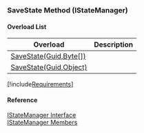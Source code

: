 ﻿### SaveState Method (IStateManager)

#### Overload List

| Overload | Description |
| --- | --- |
| [SaveState(Guid,Byte\[\])](FChoice.Common~FChoice.Common.State.IStateManager~SaveState(Guid,Byte[]).md) |   |
| [SaveState(Guid,Object)](FChoice.Common~FChoice.Common.State.IStateManager~SaveState(Guid,Object).md) |   |

[!include[Requirements](../partials/requirements.md)]



#### Reference

[IStateManager Interface](FChoice.Common~FChoice.Common.State.IStateManager.md)  
[IStateManager Members](FChoice.Common~FChoice.Common.State.IStateManager_members.md)